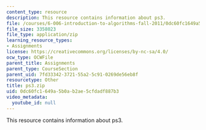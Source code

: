 ```yaml
---
content_type: resource
description: This resource contains information about ps3.
file: /courses/6-006-introduction-to-algorithms-fall-2011/0dc60fc1649a5b0ab2ae5cfdadf887b3_ps3.zip
file_size: 3358023
file_type: application/zip
learning_resource_types:
- Assignments
license: https://creativecommons.org/licenses/by-nc-sa/4.0/
ocw_type: OCWFile
parent_title: Assignments
parent_type: CourseSection
parent_uid: 7fd33342-3721-55a2-5c91-0269de56eb8f
resourcetype: Other
title: ps3.zip
uid: 0dc60fc1-649a-5b0a-b2ae-5cfdadf887b3
video_metadata:
  youtube_id: null
---
```

This resource contains information about ps3.